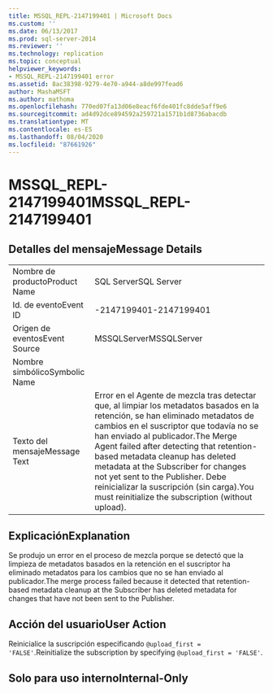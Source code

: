 ```yaml
---
title: MSSQL_REPL-2147199401 | Microsoft Docs
ms.custom: ''
ms.date: 06/13/2017
ms.prod: sql-server-2014
ms.reviewer: ''
ms.technology: replication
ms.topic: conceptual
helpviewer_keywords:
- MSSQL_REPL-2147199401 error
ms.assetid: 8ac38398-9279-4e70-a944-a8de997fead6
author: MashaMSFT
ms.author: mathoma
ms.openlocfilehash: 770ed07fa13d06e8eacf6fde401fc8dde5aff9e6
ms.sourcegitcommit: ad4d92dce894592a259721a1571b1d8736abacdb
ms.translationtype: MT
ms.contentlocale: es-ES
ms.lasthandoff: 08/04/2020
ms.locfileid: "87661926"
---
```

# <a name="mssql_repl-2147199401"></a><span data-ttu-id="45de8-102">MSSQL_REPL-2147199401</span><span class="sxs-lookup"><span data-stu-id="45de8-102">MSSQL_REPL-2147199401</span></span>
    
## <a name="message-details"></a><span data-ttu-id="45de8-103">Detalles del mensaje</span><span class="sxs-lookup"><span data-stu-id="45de8-103">Message Details</span></span>  
  
|||  
|-|-|  
|<span data-ttu-id="45de8-104">Nombre de producto</span><span class="sxs-lookup"><span data-stu-id="45de8-104">Product Name</span></span>|<span data-ttu-id="45de8-105">SQL Server</span><span class="sxs-lookup"><span data-stu-id="45de8-105">SQL Server</span></span>|  
|<span data-ttu-id="45de8-106">Id. de evento</span><span class="sxs-lookup"><span data-stu-id="45de8-106">Event ID</span></span>|<span data-ttu-id="45de8-107">-2147199401</span><span class="sxs-lookup"><span data-stu-id="45de8-107">-2147199401</span></span>|  
|<span data-ttu-id="45de8-108">Origen de eventos</span><span class="sxs-lookup"><span data-stu-id="45de8-108">Event Source</span></span>|<span data-ttu-id="45de8-109">MSSQLServer</span><span class="sxs-lookup"><span data-stu-id="45de8-109">MSSQLServer</span></span>|  
|<span data-ttu-id="45de8-110">Nombre simbólico</span><span class="sxs-lookup"><span data-stu-id="45de8-110">Symbolic Name</span></span>||  
|<span data-ttu-id="45de8-111">Texto del mensaje</span><span class="sxs-lookup"><span data-stu-id="45de8-111">Message Text</span></span>|<span data-ttu-id="45de8-112">Error en el Agente de mezcla tras detectar que, al limpiar los metadatos basados en la retención, se han eliminado metadatos de cambios en el suscriptor que todavía no se han enviado al publicador.</span><span class="sxs-lookup"><span data-stu-id="45de8-112">The Merge Agent failed after detecting that retention-based metadata cleanup has deleted metadata at the Subscriber for changes not yet sent to the Publisher.</span></span> <span data-ttu-id="45de8-113">Debe reinicializar la suscripción (sin carga).</span><span class="sxs-lookup"><span data-stu-id="45de8-113">You must reinitialize the subscription (without upload).</span></span>|  
  
## <a name="explanation"></a><span data-ttu-id="45de8-114">Explicación</span><span class="sxs-lookup"><span data-stu-id="45de8-114">Explanation</span></span>  
 <span data-ttu-id="45de8-115">Se produjo un error en el proceso de mezcla porque se detectó que la limpieza de metadatos basados en la retención en el suscriptor ha eliminado metadatos para los cambios que no se han enviado al publicador.</span><span class="sxs-lookup"><span data-stu-id="45de8-115">The merge process failed because it detected that retention-based metadata cleanup at the Subscriber has deleted metadata for changes that have not been sent to the Publisher.</span></span>  
  
## <a name="user-action"></a><span data-ttu-id="45de8-116">Acción del usuario</span><span class="sxs-lookup"><span data-stu-id="45de8-116">User Action</span></span>  
 <span data-ttu-id="45de8-117">Reinicialice la suscripción especificando `@upload_first = 'FALSE'`.</span><span class="sxs-lookup"><span data-stu-id="45de8-117">Reinitialize the subscription by specifying `@upload_first = 'FALSE'`.</span></span>  
  
## <a name="internal-only"></a><span data-ttu-id="45de8-118">Solo para uso interno</span><span class="sxs-lookup"><span data-stu-id="45de8-118">Internal-Only</span></span>  
  
